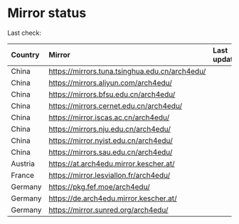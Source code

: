 <script src="./time.js"></script>
# Mirror status
Last check: <script type="text/javascript">localize(1731943511.6342595);</script>

|Country|Mirror|Last update|
|:------|:-----|:----------|
|China|https://mirrors.tuna.tsinghua.edu.cn/arch4edu/|<script type="text/javascript">localize(1731912347);</script>|
|China|https://mirrors.aliyun.com/arch4edu/|<script type="text/javascript">localize(1731912347);</script>|
|China|https://mirrors.bfsu.edu.cn/arch4edu/|<script type="text/javascript">localize(1731912347);</script>|
|China|https://mirrors.cernet.edu.cn/arch4edu/|<script type="text/javascript">localize(1731912347);</script>|
|China|https://mirror.iscas.ac.cn/arch4edu/|<script type="text/javascript">localize(1731912347);</script>|
|China|https://mirrors.nju.edu.cn/arch4edu/|<script type="text/javascript">localize(1731782488);</script>|
|China|https://mirror.nyist.edu.cn/arch4edu/|<script type="text/javascript">localize(1731912347);</script>|
|China|https://mirrors.sau.edu.cn/arch4edu/|<script type="text/javascript">localize(1729319991);</script>|
|Austria|https://at.arch4edu.mirror.kescher.at/|<script type="text/javascript">localize(1731912347);</script>|
|France|https://mirror.lesviallon.fr/arch4edu/|<script type="text/javascript">localize(1731912347);</script>|
|Germany|https://pkg.fef.moe/arch4edu/|<script type="text/javascript">localize(1731912347);</script>|
|Germany|https://de.arch4edu.mirror.kescher.at/|<script type="text/javascript">localize(1731912347);</script>|
|Germany|https://mirror.sunred.org/arch4edu/|<script type="text/javascript">localize(1731912347);</script>|

<script src="./tablefilter/tablefilter.js"></script>
<script src="./table.js"></script>